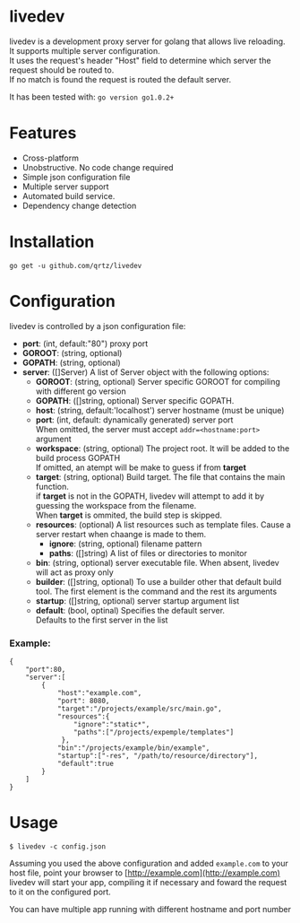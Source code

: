 livedev
=======

livedev is a development proxy server for golang that allows live reloading.  
It supports multiple server configuration.  
It uses the request's header "Host" field to determine which server the request should be routed to.  
If no match is found the request is routed the default server.

 
It has been tested with: `go version go1.0.2+`

Features
========
* Cross-platform
* Unobstructive. No code change required
* Simple json configuration file
* Multiple server support
* Automated build service.
* Dependency change detection 


Installation
============

`go get -u github.com/qrtz/livedev` 

Configuration
=============
livedev is controlled by a json configuration file:

* __port__: (int, default:"80") proxy port
* __GOROOT__: (string, optional) 
* __GOPATH__: (string, optional)
* __server__: ([]Server) A list of Server object with the following options:
    * __GOROOT__: (string, optional)  Server specific GOROOT for compiling with different go version
    * __GOPATH__: ([]string, optional) Server specific GOPATH.
    * __host__: (string, default:'localhost') server hostname (must be unique)
    * __port__: (int, default: dynamically generated) server port  
 When omitted, the server must accept `addr=<hostname:port>` argument
    * __workspace__: (string, optional) The project root. It will be added to the build process GOPATH  
    If omitted, an atempt will be make to guess if from __target__
    * __target__: (string, optional) Build target. The file that contains the main function.  
 if __target__ is not in the GOPATH, livedev will attempt to add it by guessing the workspace from the filename.  
 When __target__ is ommited, the build step is skipped.
    * __resources__: (optional) A list resources such as template files. Cause a server restart when chaange is made to them.
        * __ignore__: (string, optional) filename pattern
        * __paths__: ([]string) A list of files or directories to monitor
    * __bin__: (string, optional) server executable file. When absent, livedev will act as proxy only
    * __builder__: ([]string, optional) To use a builder other that default build tool. The first element is the command and the rest its arguments
    * __startup__: ([]string, optional) server startup argument list
    * __default__: (bool, optinal) Specifies the default server.  
 Defaults to the first server in the list
 
### Example:

    {
        "port":80,
        "server":[
            {
                "host":"example.com",
                "port": 8080,
                "target":"/projects/example/src/main.go",
                "resources":{
                    "ignore":"static*",
                    "paths":["/projects/expemple/templates"]
                 },
                "bin":"/projects/example/bin/example",
                "startup":["-res", "/path/to/resource/directory"],
                "default":true
            }
        ]
    }


Usage
=====

    $ livedev -c config.json
    
Assuming you used the above configuration and added `example.com` to your host file,
point your browser to [http://example.com](http://example.com)  
livedev will start your app, compiling it if necessary and foward the request to
it on the configured port.

You can have multiple app running with different hostname and port number



